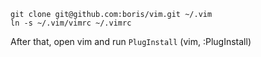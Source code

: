 ```
git clone git@github.com:boris/vim.git ~/.vim
ln -s ~/.vim/vimrc ~/.vimrc
```

After that, open vim and run `PlugInstall` (vim, :PlugInstall)
